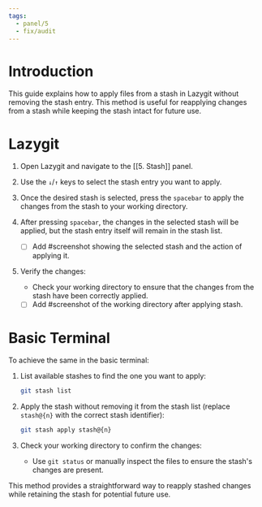 ```yaml
---
tags:
  - panel/5
  - fix/audit
---
```

# Introduction
This guide explains how to apply files from a stash in Lazygit without removing the stash entry. This method is useful for reapplying changes from a stash while keeping the stash intact for future use.

# Lazygit
1. Open Lazygit and navigate to the [[5. Stash]] panel.
2. Use the `↓`/`↑` keys to select the stash entry you want to apply.
3. Once the desired stash is selected, press the `spacebar` to apply the changes from the stash to your working directory.
4. After pressing `spacebar`, the changes in the selected stash will be applied, but the stash entry itself will remain in the stash list.

   - [ ] Add #screenshot showing the selected stash and the action of applying it.

5. Verify the changes:
   - Check your working directory to ensure that the changes from the stash have been correctly applied.

   - [ ] Add #screenshot of the working directory after applying stash.

# Basic Terminal
To achieve the same in the basic terminal:

1. List available stashes to find the one you want to apply:
   ```bash
   git stash list
   ```

2. Apply the stash without removing it from the stash list (replace `stash@{n}` with the correct stash identifier):
   ```bash
   git stash apply stash@{n}
   ```

3. Check your working directory to confirm the changes:
   - Use `git status` or manually inspect the files to ensure the stash's changes are present.

This method provides a straightforward way to reapply stashed changes while retaining the stash for potential future use.

